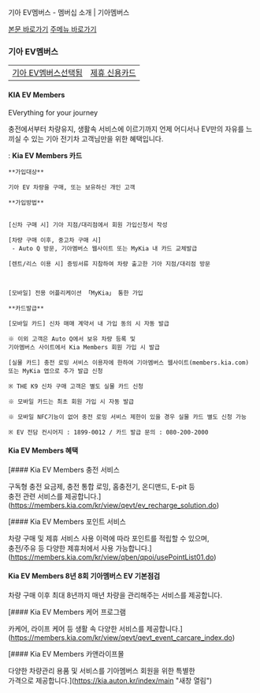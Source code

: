 기아 EV멤버스 - 멤버십 소개 | 기아멤버스










 



[본문 바로가기](#content)
[주메뉴 바로가기](#gnb)

### 기아 EV멤버스



|  |  |
| --- | --- |
| [기아 EV멤버스선택됨](https://members.kia.com/kr/view/qmgd/qmgd_qmembers_ev.do) | [제휴 신용카드](https://members.kia.com/kr/view/qmgd/qmgd_partnershipCard01_ev.do) |

#### KIA EV Members

EVerything for your journey

충전에서부터 차량유지, 생활속 서비스에 이르기까지 언제 어디서나 EV만의 자유를 느끼실 수 있는 기아 전기차 고객님만을 위한 혜택입니다.

:   **Kia EV Members 카드**

    **가입대상**

    기아 EV 차량을 구매, 또는 보유하신 개인 고객

    **가입방법**


    [신차 구매 시] 기아 지점/대리점에서 회원 가입신청서 작성

    [차량 구매 이후, 중고차 구매 시]  
     - Auto Q 방문, 기아멤버스 웹사이트 또는 MyKia 내 카드 교체발급

    [렌트/리스 이용 시] 증빙서류 지참하여 차량 출고한 기아 지점/대리점 방문



    [모바일] 전용 어플리케이션 「MyKia」 통한 가입

    **카드발급**

    [모바일 카드] 신차 매매 계약서 내 가입 동의 시 자동 발급

    ※ 이외 고객은 Auto Q에서 보유 차량 등록 및   
    기아멤버스 사이트에서 Kia Members 회원 가입 시 발급

    [실물 카드] 충전 로밍 서비스 이용자에 한하여 기아멤버스 웹사이트(members.kia.com)   
    또는 MyKia 앱으로 추가 발급 신청

    ※ THE K9 신차 구매 고객은 별도 실물 카드 신청

    ※ 모바일 카드는 최초 회원 가입 시 자동 발급

    ※ 모바일 NFC기능이 없어 충전 로밍 서비스 제한이 있을 경우 실물 카드 별도 신청 가능

    ※ EV 전담 컨시어지 : 1899-0012 / 카드 발급 문의 : 080-200-2000

#### Kia EV Members 혜택

[#### Kia EV Members 충전 서비스

구독형 충전 요금제, 충전 통합 로밍, 홈충전기, 온디맨드, E-pit 등   
충전 관련 서비스를 제공합니다.](https://members.kia.com/kr/view/qevt/ev_recharge_solution.do)

[#### Kia EV Members 포인트 서비스

차량 구매 및 제휴 서비스 사용 이력에 따라 포인트를 적립할 수 있으며,   
충전/주유 등 다양한 제휴처에서 사용 가능합니다.](https://members.kia.com/kr/view/qben/qpoi/usePointList01.do)

#### Kia EV Members 8년 8회 기아멤버스 EV 기본점검

차량 구매 이후 최대 8년까지 매년 차량을 관리해주는 서비스를 제공합니다.

[#### Kia EV Members 케어 프로그램

카케어, 라이프 케어 등 생활 속 다양한 서비스를 제공합니다.](https://members.kia.com/kr/view/qevt/qevt_event_carcare_index.do)

[#### Kia EV Members 카앤라이프몰

다양한 차량관리 용품 및 서비스를 기아멤버스 회원을 위한 특별한   
가격으로 제공합니다.](https://kia.auton.kr/index/main "새창 열림")